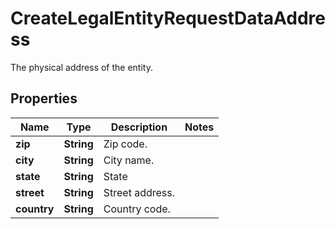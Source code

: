 

# CreateLegalEntityRequestDataAddress

The physical address of the entity.

## Properties

| Name | Type | Description | Notes |
|------------ | ------------- | ------------- | -------------|
|**zip** | **String** | Zip code. |  |
|**city** | **String** | City name. |  |
|**state** | **String** | State  |  |
|**street** | **String** | Street address. |  |
|**country** | **String** | Country code. |  |



